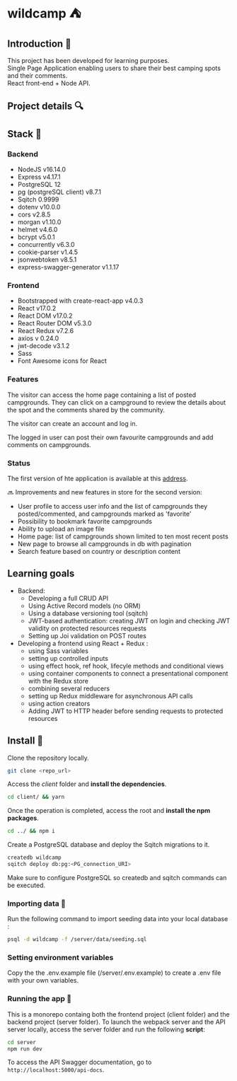 # wildcamp :tent:

## Introduction 📝

This project has been developed for learning purposes.  
Single Page Application enabling users to share their best camping spots and their comments.  
React front-end + Node API.

## Project details 🔍

## Stack :wrench:

### Backend

* NodeJS v16.14.0
* Express v4.17.1
* PostgreSQL 12
* pg (postgreSQL client) v8.7.1
* Sqitch 0.9999
* dotenv v10.0.0
* cors v2.8.5
* morgan v1.10.0
* helmet v4.6.0
* bcrypt v5.0.1
* concurrently v6.3.0
* cookie-parser v1.4.5
* jsonwebtoken v8.5.1
* express-swagger-generator v1.1.17

### Frontend

* Bootstrapped with create-react-app v4.0.3
* React v17.0.2
* React DOM v17.0.2
* React Router DOM v5.3.0
* React Redux v7.2.6
* axios v 0.24.0
* jwt-decode v3.1.2
* Sass
* Font Awesome icons for React

### Features

The visitor can access the home page containing a list of posted campgrounds. They can click on a campground to review the details about the spot and the comments shared by the community.

The visitor can create an account and log in.

The logged in user can post their own favourite campgrounds and add comments on campgrounds.

### Status

 The first version of hte application is available at this [address](https://wildcamp-app.herokuapp.com/).

:soon: Improvements and new features in store for the second version:

* User profile to access user info and the list of campgrounds they posted/commented, and campgrounds marked as 'favorite'
* Possibility to bookmark favorite campgrounds
* Ability to upload an image file
* Home page: list of campgrounds shown limited to ten most recent posts
* New page to browse all campgrounds in db with pagination 
* Search feature based on country or description content

## Learning goals

* Backend:
  * Developing a full CRUD API
  * Using Active Record models (no ORM)
  * Using a database versioning tool (sqitch)
  * JWT-based authentication: creating JWT on login and checking JWT validity on protected resources requests
  * Setting up Joi validation on POST routes
* Developing a frontend using React + Redux :
  * using Sass variables
  * setting up controlled inputs
  * using effect hook, ref hook, lifecyle methods and conditional views
  * using container components to connect a presentational component with the Redux store
  * combining several reducers
  * setting up Redux middleware for asynchronous API calls
  * using action creators
  * Adding JWT to HTTP header before sending requests to protected resources

## Install :construction_worker:

Clone the repository locally.

```bash
git clone <repo_url>
```

Access the *client* folder and __install the dependencies__.

```bash
cd client/ && yarn
```

Once the operation is completed, access the root and __install the npm packages__.

```bash
cd ../ && npm i
```

Create a PostgreSQL database and deploy the Sqitch migrations to it.

```bash
createdb wildcamp
sqitch deploy db:pg:<PG_connection_URI>
```

Make sure to configure PostgreSQL so createdb and sqitch commands can be executed.

### Importing data :floppy_disk:

Run the following command to import seeding data into your local database :

```bash
psql -d wildcamp -f /server/data/seeding.sql
```

### Setting environment variables

Copy the the .env.example file (/server/.env.example) to create a .env file with your own variables.

### Running the app :rocket:

This is a monorepo containg both the frontend project (client folder) and the backend project (server folder).
To launch the webpack server and the API server locally, access the server folder and run the following __script__:

```bash
cd server
npm run dev
```

To access the API Swagger documentation, go to `http://localhost:5000/api-docs`.
